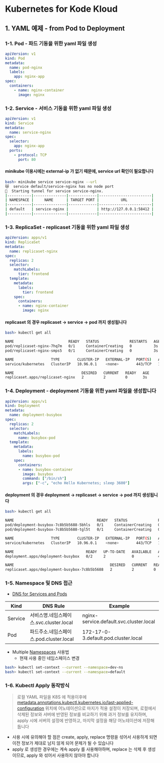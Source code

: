 # Kubernetes for Kode Kloud

## 1. YAML 예제 - from Pod to Deployment

### 1-1. Pod - 파드 기동을 위한 yaml 파일 생성
```yaml
apiVersion: v1
kind: Pod
metadata:
  name: pod-nginx
  labels:
    app: nginx-app
spec:
  containers:
    - name: nginx-container
      image: nginx
```

### 1-2. Service - 서비스 기동을 위한 yaml 파일 생성
```yaml
apiVersion: v1
kind: Service
metadata:
  name: service-nginx
spec:
  selector:
    app: nginx-app
  ports:
    - protocol: TCP
      port: 80
```
#### minikube 이용시에는 external-ip 가 없기 때문에, service url 확인이 필요합니다
```bash
bash> minikube service service-nginx --url
😿  service default/service-nginx has no node port
🏃  Starting tunnel for service service-nginx.
|-----------|---------------|-------------|------------------------|
| NAMESPACE |     NAME      | TARGET PORT |          URL           |
|-----------|---------------|-------------|------------------------|
| default   | service-nginx |             | http://127.0.0.1:58412 |
|-----------|---------------|-------------|------------------------|
```

### 1-3. ReplicaSet - replicaset 기동을 위한 yaml 파일 생성
```yaml
apiVersion: apps/v1
kind: ReplicaSet
metadata:
  name: replicaset-nginx
spec:
  replicas: 2
  selector:
    matchLabels:
      tier: frontend
  template:
    metadata:
      labels:
        tier: frontend
    spec:
      containers:
      - name: nginx-container
        image: nginx
```
#### replicaset 의 경우 replicaset -> service -> pod 까지 생성됩니다
```bash
bash> kubectl get all

NAME                         READY   STATUS              RESTARTS   AGE
pod/replicaset-nginx-7hq7m   0/1     ContainerCreating   0          3s
pod/replicaset-nginx-smps5   0/1     ContainerCreating   0          3s

NAME                 TYPE        CLUSTER-IP   EXTERNAL-IP   PORT(S)   AGE
service/kubernetes   ClusterIP   10.96.0.1    <none>        443/TCP   18d

NAME                               DESIRED   CURRENT   READY   AGE
replicaset.apps/replicaset-nginx   2         2         0       3s
```

### 1-4. Deployment - deployment 기동을 위한 yaml 파일을 생성합니다
```yaml
apiVersion: apps/v1
kind: Deployment
metadata:
  name: deployment-busybox
spec:
  replicas: 2
  selector:
    matchLabels:
      name: busybox-pod
  template:
    metadata:
      labels:
        name: busybox-pod
    spec:
      containers:
      - name: busybox-container
        image: busybox
        command: ["/bin/sh"]
        args: ["-c", "echo Hello Kubernetes; sleep 3600"]
```
#### deployment 의 경우 deployment -> replicaset -> service -> pod 까지 생성됩니다
```bash
bash> kubectl get all

NAME                                      READY   STATUS              RESTARTS   AGE
pod/deployment-busybox-7c8b5b5688-5bhls   0/1     ContainerCreating   0          4s
pod/deployment-busybox-7c8b5b5688-tgl5t   0/1     ContainerCreating   0          4s

NAME                 TYPE        CLUSTER-IP   EXTERNAL-IP   PORT(S)   AGE
service/kubernetes   ClusterIP   10.96.0.1    <none>        443/TCP   18d

NAME                                 READY   UP-TO-DATE   AVAILABLE   AGE
deployment.apps/deployment-busybox   0/2     2            0           4s

NAME                                            DESIRED   CURRENT   READY   AGE
replicaset.apps/deployment-busybox-7c8b5b5688   2         2         0       4s
```

### 1-5. Namespace 및 DNS 접근
* [DNS for Services and Pods](https://kubernetes.io/docs/concepts/services-networking/dns-pod-service/)

| Kind | DNS Rule | Example |
|---|---|---|
| Service | 서비스명.네임스페이스.svc.cluster.local | nginx-service.default.svc.cluster.local |
| Pod | 파드주소.네임스페이스.pod.cluster.local | 172-17-0-3.default.pod.cluster.local |

* Multiple [Namespaces](https://kubernetes.io/docs/concepts/overview/working-with-objects/namespaces/) 사용법
  - 현재 사용 중인 네임스페이스 변경
```bash
bash> kubectl set-context --current --namespace=dev-ns
bash> kubectl set-context --current --namespace=default
```


### 1-6. Kubectl Apply 동작방식
> 로컬 YAML 파일을 K8S 에 적용이후에 [metadata.annotations.kubectl.kubernetes.io/last-applied-configuration](https://kubernetes.io/docs/tasks/manage-kubernetes-objects/declarative-config/) 위치에 어노테이션으로 마지가 적용 설정이 저장되며, 로컬에서 삭제된 정보와 서버에 반영된 정보를 비교하기 위해 과거 정보를 유지하며, apply 시에 서버의 설정에 반영하고, 마지막 설정을 해당 어노테이션에 저장해 둡니다
* 사용 시에 유의해야 할 점은 create, apply, replace 명령을 섞어서 사용하게 되면 이전 정보가 제대로 남지 않게 되어 문제가 될 수 있습니다
* apply 로 생성한 경우에는 계속 apply 를 사용해야하며, replace 는 삭제 후 생성이므로, apply 와 섞어서 사용하지 않아야 합니다



